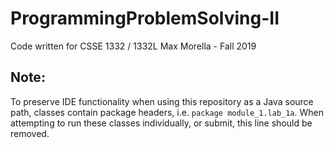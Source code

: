 # ProgrammingProblemSolving-II
Code written for CSSE 1332 / 1332L
Max Morella - Fall 2019

## Note:
To preserve IDE functionality when using this repository as a Java source path, classes  contain package headers, i.e. `package module_1.lab_1a`. When attempting to run these classes individually, or submit, this line should be removed.